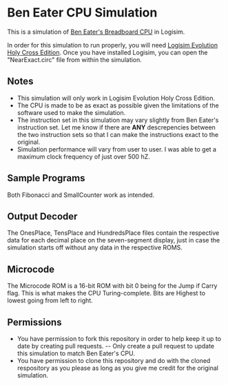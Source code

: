 # Ben Eater CPU Simulation
This is a simulation of [Ben Eater's Breadboard CPU](https://eater.net/8bit/) in Logisim.

In order for this simulation to run properly, you will need [Logisim Evolution Holy Cross Edition](https://github.com/kevinawalsh/logisim-evolution).  Once you have installed Logisim, you can open the "NearExact.circ" file from within the simulation.

## Notes
- This simulation will only work in Logisim Evolution Holy Cross Edition.
- The CPU is made to be as exact as possible given the limitations of the software used to make the simulation.
- The instruction set in this simulation may vary slightly from Ben Eater's instruction set.  Let me know if there are **ANY** descrepencies between the two instruction sets so that I can make the instructions exact to the original.
- Simulation performance will vary from user to user.  I was able to get a maximum clock frequency of just over 500 hZ.

## Sample Programs
Both Fibonacci and SmallCounter work as intended.

## Output Decoder
The OnesPlace, TensPlace and HundredsPlace files contain the respective data for each decimal place on the seven-segment display, just in case the simulation starts off without any data in the respective ROMS.

## Microcode
The Microcode ROM is a 16-bit ROM with bit 0 being for the Jump if Carry flag.  This is what makes the CPU Turing-complete.  Bits are Highest to lowest going from left to right.

## Permissions
- You have permission to fork this repository in order to help keep it up to date by creating pull requests.
-- Only create a pull request to update this simulation to match Ben Eater's CPU.
- You have permission to clone this repository and do with the cloned respository as you please as long as you give me credit for the original simulation.
